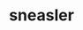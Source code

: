 ---
id: 903
title: sneasler
types: [fighting,poison]
image: https://raw.githubusercontent.com/PokeAPI/sprites/master/sprites/pokemon/903.png
---